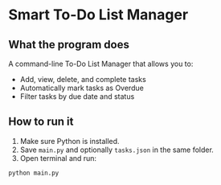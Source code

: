 # Smart To-Do List Manager

## What the program does
A command-line To-Do List Manager that allows you to:
- Add, view, delete, and complete tasks
- Automatically mark tasks as Overdue
- Filter tasks by due date and status

## How to run it
1. Make sure Python is installed.
2. Save `main.py` and optionally `tasks.json` in the same folder.
3. Open terminal and run:

```bash
python main.py
